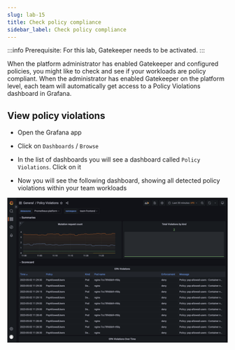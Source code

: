 ```yaml
---
slug: lab-15
title: Check policy compliance
sidebar_label: Check policy compliance
---
```

:::info
Prerequisite: For this lab, Gatekeeper needs to be activated.
:::

When the platform administrator has enabled Gatekeeper and configured policies, you might like to check and see if your workloads are policy compliant. When the administrator has enabled Gatekeeper on the platform level, each team will automatically get access to a Policy Violations dashboard in Grafana.

## View policy violations

- Open the Grafana app

- Click on `Dashboards` / `Browse`

- In the list of dashboards you will see a dashboard called `Policy Violations`. Click on it

- Now you will see the following dashboard, showing all detected policy violations within your team workloads


![policy-violations](../../img/policy-violations.png)



